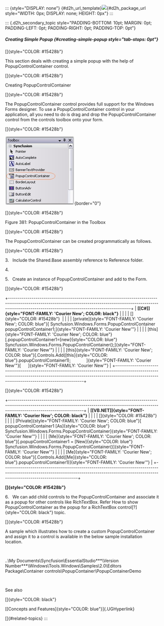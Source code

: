 ::: {style="DISPLAY: none"}
[](ms-xhelp:///?Id=d2h_url_template){#d2h_url_template}![](!package_url!){#d2h_package_url style="WIDTH: 0px; DISPLAY: none; HEIGHT: 0px"}
:::

::: {.d2h_secondary_topic style="PADDING-BOTTOM: 10pt; MARGIN: 0pt; PADDING-LEFT: 0pt; PADDING-RIGHT: 0pt; PADDING-TOP: 0pt"}
##### Creating Simple Popup {#creating-simple-popup style="tab-stops: 0pt"}

[]{style="COLOR: #15428b"} 

This section deals with creating a simple popup with the help of PopupControlContainer control.

[]{style="COLOR: #15428b"} 

Creating PopupControlContainer

[]{style="COLOR: #15428b"} 

The PopupControlContainer control provides full support for the Windows Forms designer. To use a PopupControlContainer control in your application, all you need to do is drag and drop the PopupControlContainer control from the controls toolbox onto your form.

[]{style="COLOR: #15428b"} 

![](ImagesExt/image76_376.jpg){border="0"}

[]{style="COLOR: #15428b"} 

Figure 381: PopupControlContainer in the Toolbox

[]{style="COLOR: #15428b"} 

The PopupControlContainer can be created programmatically as follows.

[]{style="COLOR: #15428b"} 

3.   Include the Shared.Base assembly reference to Reference folder.

4\.

5.   Create an instance of PopupControlContainer and add to the Form.

[]{style="COLOR: #15428b"} 

+--------------------------------------------------------------------------------------------------------------------------------------------------------------------------------------------------------------------------+
| **[\[C#\]]{style="FONT-FAMILY: 'Courier New'; COLOR: black"}**                                                                                                                                                           |
|                                                                                                                                                                                                                          |
| []{style="COLOR: #15428b"}                                                                                                                                                                                               |
|                                                                                                                                                                                                                          |
| [private]{style="FONT-FAMILY: 'Courier New'; COLOR: blue"}[ Syncfusion.Windows.Forms.PopupControlContainer popupControlContainer1;]{style="FONT-FAMILY: 'Courier New'"}                                                  |
|                                                                                                                                                                                                                          |
| [this]{style="FONT-FAMILY: 'Courier New'; COLOR: blue"}[.popupControlContainer1=[new]{style="COLOR: blue"} Syncfusion.Windows.Forms.PopupControlContainer();]{style="FONT-FAMILY: 'Courier New'"}                        |
|                                                                                                                                                                                                                          |
| [this]{style="FONT-FAMILY: 'Courier New'; COLOR: blue"}[.Controls.Add([this]{style="COLOR: blue"}.popupControlContainer1);             ]{style="FONT-FAMILY: 'Courier New'"}[      ]{style="FONT-FAMILY: 'Courier New'"} |
+--------------------------------------------------------------------------------------------------------------------------------------------------------------------------------------------------------------------------+

[]{style="COLOR: #15428b"} 

+--------------------------------------------------------------------------------------------------------------------------------------------------------------------------------------------------+
| **[\[VB.NET\]]{style="FONT-FAMILY: 'Courier New'; COLOR: black"}**                                                                                                                               |
|                                                                                                                                                                                                  |
| []{style="COLOR: #15428b"}                                                                                                                                                                       |
|                                                                                                                                                                                                  |
| [Private]{style="FONT-FAMILY: 'Courier New'; COLOR: blue"}[ popupControlContainer1 [As]{style="COLOR: blue"} Syncfusion.Windows.Forms.PopupControlContainer]{style="FONT-FAMILY: 'Courier New'"} |
|                                                                                                                                                                                                  |
| [Me]{style="FONT-FAMILY: 'Courier New'; COLOR: blue"}[.popupControlContainer1 = [New]{style="COLOR: blue"} Syncfusion.Windows.Forms.PopupControlContainer()]{style="FONT-FAMILY: 'Courier New'"} |
|                                                                                                                                                                                                  |
| [Me]{style="FONT-FAMILY: 'Courier New'; COLOR: blue"}[.Controls.Add([Me]{style="COLOR: blue"}.popupControlContainer1)]{style="FONT-FAMILY: 'Courier New'"}                                       |
+--------------------------------------------------------------------------------------------------------------------------------------------------------------------------------------------------+

**[]{style="COLOR: #15428b"}** 

6.   We can add child controls to the PopupControlContainer and associate it as a popup for other controls like RichTextBox. Refer How to show PopupControlContainer as the popup for a RichTextBox control[?]{style="COLOR: black"} topic.

[]{style="COLOR: #15428b"} 

A sample which illustrates how to create a custom PopupControlContainer and assign it to a control is available in the below sample installation location.

 

..\\My Documents\\Syncfusion\\EssentialStudio***\\Version Number***\\Windows\\Tools.Windows\\Samples\\2.0\\Editors Package\\Container controls\\PopupContainer\\PopupContainerDemo

 

See also

[]{style="COLOR: black"}

[[Concepts and Features]{style="COLOR: blue"}]{.UGHyperlink}

[]{#related-topics}
:::
